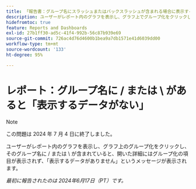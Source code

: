 ```yaml
---
title: 「報告書：グループ名にスラッシュまたはバックスラッシュが含まれる場合に表示するデータがない」
description: ユーザーがレポート内のグラフを表示し、グラフ上でグループ化をクリックし、そのグループ名にスラッシュまたはバックスラッシュが含まれていると、開いた詳細にはグループ化の項目が表示されず、「表示するデータがありません」というメッセージが表示されます。
hidefromtoc: true
feature: Reports and Dashboards
exl-id: 27b1ff30-ad5c-41f4-992b-56c87b939e69
source-git-commit: 726ac4d76d4600b1bea9a7db1571e41d6039dd00
workflow-type: tm+mt
source-wordcount: '133'
ht-degree: 95%

---
```


# レポート：グループ名に / または \ があると「表示するデータがない」

>[!NOTE]
>
>この問題は 2024 年 7 月 4 日に終了しました。

ユーザーがレポート内のグラフを表示し、グラフ上のグループ化をクリックし、そのグループ名に / または \ が含まれていると、開いた詳細にはグループ化の項目が表示されず、「表示するデータがありません」というメッセージが表示されます。

_最初に報告されたのは 2024年6月17日（PT）です。_
